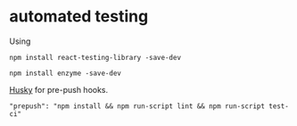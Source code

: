 # automated testing

Using 

```
npm install react-testing-library -save-dev
```

```
npm install enzyme -save-dev
```

[Husky](https://github.com/typicode/husky) for pre-push hooks.
```
"prepush": "npm install && npm run-script lint && npm run-script test-ci"

```